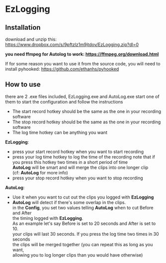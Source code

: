 EzLogging
===

Installation
---
download and unzip this:
https://www.dropbox.com/s/9pftzlz1m9jtdov/EzLogging.zip?dl=0

**you need ffmpeg for Autolog to work: https://ffmpeg.org/download.html**

If for some reason you want to use it from the source code, you will need to install pyhooked: 
https://github.com/ethanhs/pyhooked

How to use
---

there are 2 .exe files included, EzLogging.exe and AutoLog.exe
start one of them to start the configuration and follow the instructions

* The start record hotkey should be the same as the one in your recording software
* The stop record hotkey should be the same as the one in your recording software
* The log time hotkey can be anything you want

**EzLogging**:

* press your start record hotkey when you want to start recording
* press your log time hotkey to log the time of the recording
note that if you press this hotkey two times in a short period of time  
**AutoLog** will be smart and will merge the clips into one longer clip  
(cf: **AutoLog** for more info)
* press your stop record hotkey when you want to stop recording

**AutoLog**:

* Use it when you want to cut out the clips you logged with **EzLogging**
* **AutoLog** will detect if there's some overlap in the clips.  
in the **Config**, you set two values telling **AutoLog** when to cut Before and After  
the timing logged with **EzLogging**.  
As an example let's say Before is set to 20 seconds and After is set to 10.  
your clips will last 30 seconds. If you press the log time two times in 30 seconds  
the clips will be merged together (you can repeat this as long as you want,  
allowing you to log longer clips than you would have otherwise)
